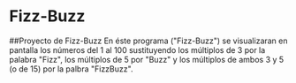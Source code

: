 # Fizz-Buzz
##Proyecto de Fizz-Buzz 
En éste programa ("Fizz-Buzz") se visualizaran en pantalla los números del 1 al 100 sustituyendo los múltiplos de 3 por la palabra "Fizz", los múltiplos de 5 por "Buzz" y los múltiplos de ambos 3 y 5 (o de 15) por la palbra "FizzBuzz".
